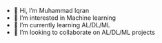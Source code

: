 - 👋 Hi, I’m Muhammad Iqran
- 👀 I’m interested in Machine learning
- 🌱 I’m currently learning AL/DL/ML
- 💞️ I’m looking to collaborate on AL/DL/ML projects

<!---
iqrankhannwl/iqrankhannwl is a ✨ special ✨ repository because its `README.md` (this file) appears on your GitHub profile.
You can click the Preview link to take a look at your changes.
--->
